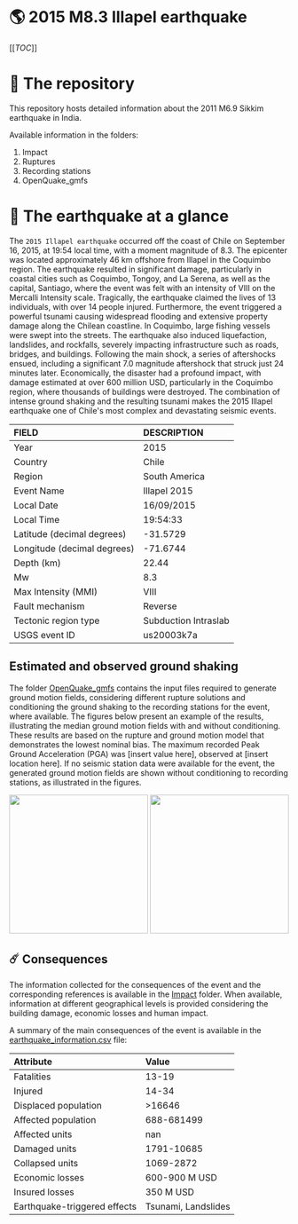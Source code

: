 # 🌎 2015 M8.3 Illapel earthquake
[[_TOC_]]

# 📂 The repository

This repository hosts detailed information about the 2011 M6.9 Sikkim earthquake in India.

Available information in the folders:

1. Impact
2. Ruptures
3. Recording stations
4. OpenQuake_gmfs


# 🚀 The earthquake at a glance 

The `2015 Illapel earthquake` occurred off the coast of Chile on September 16, 2015, at 19:54 local time, with a moment magnitude of 8.3. The epicenter was located approximately 46 km offshore from Illapel in the Coquimbo region. The earthquake resulted in significant damage, particularly in coastal cities such as Coquimbo, Tongoy, and La Serena, as well as the capital, Santiago, where the event was felt with an intensity of VIII on the Mercalli Intensity scale. Tragically, the earthquake claimed the lives of 13 individuals, with over 14 people injured. Furthermore, the event triggered a powerful tsunami causing widespread flooding and extensive property damage along the Chilean coastline. In Coquimbo, large fishing vessels were swept into the streets. The earthquake also induced liquefaction, landslides, and rockfalls, severely impacting infrastructure such as roads, bridges, and buildings. Following the main shock, a series of aftershocks ensued, including a significant 7.0 magnitude aftershock that struck just 24 minutes later. Economically, the disaster had a profound impact, with damage estimated at over 600 million USD, particularly in the Coquimbo region, where thousands of buildings were destroyed. The combination of intense ground shaking and the resulting tsunami makes the 2015 Illapel earthquake one of Chile's most complex and devastating seismic events.

| FIELD | DESCRIPTION |
|:-------|:-------------|
| Year | 2015 |
| Country | Chile |
| Region | South America |
| Event Name | Illapel 2015 |
| Local Date | 16/09/2015 |
| Local Time | 19:54:33 |
| Latitude (decimal degrees) | -31.5729 |
| Longitude (decimal degrees) | -71.6744 |
| Depth (km) | 22.44 |
| Mw | 8.3 |
| Max Intensity (MMI) | VIII |
| Fault mechanism | Reverse |
| Tectonic region type | Subduction Intraslab |
| USGS event ID | us20003k7a |

## Estimated and observed ground shaking

The folder [OpenQuake_gmfs](./OpenQuake_gmfs/) contains the input files required to generate ground motion fields, considering different rupture solutions and conditioning the ground shaking to the recording stations for the event, where available. The figures below present an example of the results, illustrating the median ground motion fields with and without conditioning. These results are based on the rupture and ground motion model that demonstrates the lowest nominal bias. The maximum recorded Peak Ground Acceleration (PGA) was [insert value here], observed at [insert location here]. If no seismic station data were available for the event, the generated ground motion fields are shown without conditioning to recording stations, as illustrated in the figures.

<img src="./4_OpenQuake_gmfs/median_gmf_stations_none.png" height="250">
<img src="./4_OpenQuake_gmfs/median_gmf_stations_seismic.png" height="250">

## ☄️ Consequences

The information collected for the consequences of the event and the corresponding references is available in the [Impact](./Impact) folder. When available, information at different geographical levels is provided considering the building damage, economic losses and human impact.

A summary of the main consequences of the event is available in the [earthquake_information.csv](./earthquake_information.csv) file:

| Attribute | Value |
|:-------|:-------------|
| Fatalities | 13-19 |
| Injured | 14-34 |
| Displaced population | >16646 |
| Affected population | 688-681499 |
| Affected units | nan |
| Damaged units | 1791-10685  |
| Collapsed units | 1069-2872  |
| Economic losses | 600-900 M USD |
| Insured losses | 350 M USD |
| Earthquake-triggered effects | Tsunami, Landslides |